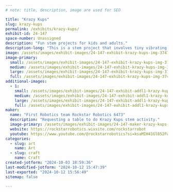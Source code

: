 ```yaml
---
# note: title, description, image are used for SEO

title: "Krazy Kups"
slug: krazy-kups
permalink: /exhibits/krazy-kups/
exhibit-id: 24-147
space-number: Unassigned
description: "Fun stem projects for kids and adults."
description-long: "This is a stem project that involves tiny vibrating motors and cups. They also use a tiny coin battery and also involve weight by putting the weight of the components on one side of the cup it causes it to spin hence the name (c)Krazy (c)Kups."
image: /assets/images/exhibit-images/24-147-exhibit-krazy-kups-img-3747-large.jpeg
image-primary: 
  small: /assets/images/exhibit-images/24-147-exhibit-krazy-kups-img-3747-small.jpeg
  medium: /assets/images/exhibit-images/24-147-exhibit-krazy-kups-img-3747-medium.jpeg
  large: /assets/images/exhibit-images/24-147-exhibit-krazy-kups-img-3747-large.jpeg
  full: /assets/images/exhibit-images/24-147-exhibit-krazy-kups-img-3747-full.jpeg
additional-images: 
  - 1:
    small: /assets/images/exhibit-images/24-147-exhibit-addl1-krazy-kups-img-3750-small.jpeg
    medium: /assets/images/exhibit-images/24-147-exhibit-addl1-krazy-kups-img-3750-medium.jpeg
    large: /assets/images/exhibit-images/24-147-exhibit-addl1-krazy-kups-img-3750-large.jpeg
    full: /assets/images/exhibit-images/24-147-exhibit-addl1-krazy-kups-img-3750-full.jpeg
maker: 
  name: "First Robotics team Rockstar Robotics 6473"
  description: "Requesting a table to do Krazy Kups stem activity."
  image-primary: /assets/images/exhibit-images/24-147-maker-krazy-kups-img-3746-medium.jpeg
  website: https://rockstarrobotics.wixsite.com/rockstarrobot
  youtube: https://www.youtube.com/@rockstarrobotics?si=ksaMIH41Gl852Fw6
categories: 
  - slug: art
    name: Art
  - slug: craft
    name: Craft
created-jotform: "2024-10-03 18:59:36"
last-modified-jotform: "2024-10-12 15:47:39"
last-exported: "2024-10-12 15:56:49"
sitemap: false

---
```

